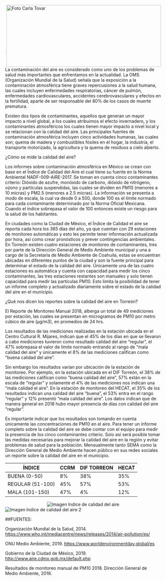 <p>
   <a title="ir a Otras Publicaciones" href="http://www.trcimplan.gob.mx/autores/carla-estefania-tovar-triana.html"><img class="img-responsive contenido-imagen" src="../imagenes/128/arq-carla-estefania-tovar-triana-top5.png" align="right" alt="Foto Carla Tovar" width="500" height="200"></a>

</p>

</br></br></br></br></br></br></br></br>

---

La contaminación del aire es considerado como uno de los problemas de salud más importantes que enfrentamos en la actualidad. La OMS (Organización Mundial de la Salud) señala que la exposición a la contaminación atmosférica tiene graves repercusiones a la salud humana, las cuales incluyen enfermedades respiratorias, cáncer de pulmón, enfermedades cardiovasculares, accidentes cerebrovasculares y efectos en la fertilidad, aparte de ser responsable del 80% de los casos de muerte prematura.

Existen dos tipos de contaminantes, aquellos que generan un mayor impacto a nivel global, a los cuales atribuimos el efecto invernadero, y los contaminantes atmosféricos los cuales tienen mayor impacto a nivel local y se relacionan con la calidad del aire. Las principales fuentes de contaminación atmosférica incluyen cinco actividades humanas, las cuales son; quema de madera y combustibles fósiles en el hogar, la industria, el transporte motorizado, la agricultura y la quema de residuos a cielo abierto.

¿Cómo se mide la calidad del aire?

Los informes sobre contaminación atmosférica en México se crean con base en el Índice de Calidad del Aire el cual tiene su fuente en la Norma Ambiental NADF-009-AIRE-2017. Se toman en cuenta cinco contaminantes criterio: Dióxido de azufre, monóxido de carbono, dióxido de nitrógeno, ozono y partículas suspendidas, las cuales se dividen en PM10 (menores a 10 micras) y PM2.5 (menores a 2.5 micras). La información se presenta a modo de escala, la cual va desde 0 a 500, donde 100 es el límite normado para cada contaminante determinado por la Norma Oficial Mexicana. Cuando el índice sobrepasa el valor de 100 entonces existe un riesgo para la salud de los habitantes.

En ciudades como la Ciudad de México, el Índice de Calidad el aire se reporta cada hora los 365 días del año, ya que cuentan con 29 estaciones de monitoreo automáticas y esto les permite tener información actualizada por hora, así como crear pronósticos y prever contingencias ambientales. En Torreón existen cuatro estaciones de monitoreo de contaminantes, tres por parte de la Dirección General de Medio Ambiente municipal y una a cargo de la Secretaría de Medio Ambiente de Coahuila, estas se encuentran ubicadas en diferentes puntos de la ciudad y son la fuente principal para determinar el estado de la calidad del aire. Únicamente una de las cuatro estaciones es automática y cuenta con capacidad para medir los cinco contaminantes, las tres estaciones restantes son manuales y solo tienen capacidad para medir las partículas PM10. Esto limita la posibilidad de tener un informe completo y actualizado diariamente sobre el estado de la calidad del aire en el municipio.

¿Qué nos dicen los reportes sobre la calidad del aire en Torreón?

El Reporte de Monitoreo Manual 2018, alberga un total de 49 mediciones por estación, las cuales se presentan en microgramos de PM10 por metro cúbico de aire (μg/m3), en promedios de 24 hrs.

Los resultados de las mediciones realizadas en la estación ubicada en el Centro Cultural R. Mijares, indican que el 45% de los días en que se llevaron a cabo mediciones tuvieron como resultado calidad del aire “regular”, el 47% sobrepasa el valor de límite normado entrando al rango de “mala calidad del aire” y únicamente el 8% de las mediciones califican como “buena calidad del aire”.

Sin embargo los resultados varían por ubicación de la estación de monitoreo. Por ejemplo, en la estación ubicada en el DIF Torreón, el 38% de las mediciones califican como “buena calidad del aire”, 57% están en la escala de “regular” y solamente el 4% de las mediciones nos indican una “mala calidad el aire”. En la estación de monitoreo del HECAT, el 35% de los resultados indican una calidad del aire “buena”, el 53% entra en el rango “regular” y 12% presentó “mala calidad del aire”. Los datos indican que de manera general en 2018 hubo mayor presencia de días con calidad del aire “regular”.

Es importante indicar que los resultados son tomando en cuenta únicamente las concentraciones de PM10 en el aire. Para tener un informe completo sobre la calidad del aire se debe contar con el equipo para medir la presencia de los cinco contaminantes criterio. Solo así será posible tomar las medidas necesarias para mejorar la calidad del aire en la región y evitar problemas de salud para la población. Mensualmente tanto SEMA como la Dirección General de Medio Ambiente hacen público en sus redes sociales un reporte sobre la calidad del aire en el municipio.


ÍNDICE            |CCRM |DIF TORREON |HECAT|
------------------|-----|------------|-----|
BUENA (0-50)      |8%   |38%         |35%  |
REGULAR (51-100)  |45%  |57%         |53%  |
MALA (101-150)    |47%  |4%          |12%  |


<center><img class="img-responsive" src="torreon-sin-contaminacion-del-aire-mayo2019/ima01.jpg" alt="Imagen Indice de calidad del aire"></center>

<img class="img-responsive" src="torreon-sin-contaminacion-del-aire-mayo2019/ima02.jpg" alt="Imagen Indice de calidad del aire 2">

</br>

##FUENTES:

Organización Mundial de la Salud, 2014. https://www.who.int/mediacentre/news/releases/2014/air-pollution/es/

ONU Medio Ambiente, 2019. https://www.worldenvironmentday.global/es

Gobierno de la Ciudad de México, 2019. http://www.aire.cdmx.gob.mx/default.php

Resultados de monitoreo manual de PM10 2018. Dirección General de Medio Ambiente, 2018.
</br>

